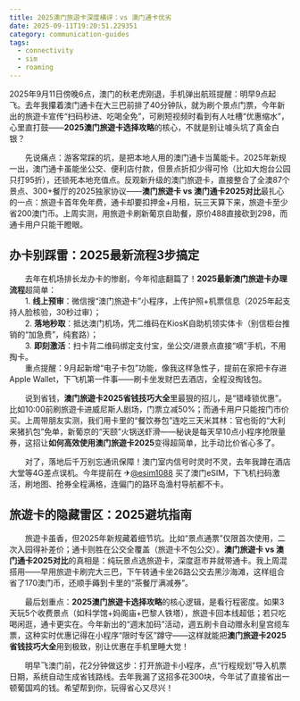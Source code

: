 ```yaml
---
title: 2025澳门旅遊卡深度横评：vs 澳门通卡优劣
date: 2025-09-11T19:20:51.229351
category: communication-guides
tags:
  - connectivity
  - sim
  - roaming
---
```


2025年9月11日傍晚6点，澳门的秋老虎刚退，手机弹出航班提醒：明早9点起飞。去年我攥着澳门通卡在大三巴前排了40分钟队，就为刷个景点门票，今年新出的旅遊卡宣传“扫码秒进、吃喝全免”，可刷短视频时看到有人吐槽“优惠缩水”，心里直打鼓——**2025澳门旅遊卡选择攻略**的核心，不就是别让噱头坑了真金白银？  

　　先说痛点：游客常踩的坑，是把本地人用的澳门通卡当萬能卡。2025年新规一出，澳门通卡虽能坐公交、便利店付款，但景点折扣少得可怜（比如大炮台公园只打95折），还锁死本地充值点。反观新升级的澳门旅遊卡，直接整合了全澳87个景点、300+餐厅的2025独家协议——**澳门旅遊卡 vs 澳门通卡2025对比**最扎心的一点：旅遊卡首年免年费，通卡却要扣押金+月租，玩三天算下来，旅遊卡至少省200澳门币。上周实测，用旅遊卡刷新葡京自助餐，原价488直接砍到298，而通卡用户只能干瞪眼。  

## 办卡别踩雷：2025最新流程3步搞定  
　　去年在机场排长龙办卡的惨剧，今年彻底翻篇了！**2025最新澳门旅遊卡办理流程**超简单：  
　　1. **线上预审**：微信搜“澳门旅遊卡”小程序，上传护照+机票信息（2025年起支持人脸核验，30秒过审）；  
　　2. **落地秒取**：抵达澳门机场，凭二维码在KiosK自助机领实体卡（别信柜台推销的“加急费”，纯套路）；  
　　3. **即刻激活**：扫卡背二维码绑定支付宝，坐公交/进景点直接“嘀”手机，不用掏卡。  
　　重点提醒：9月起新增“电子卡包”功能，像我这样急性子，提前在家把卡存进Apple Wallet，下飞机第一件事——刷卡坐发财巴去酒店，全程没掏钱包。  

　　说到省钱，**澳门旅遊卡2025省钱技巧大全**里最狠的招儿，是“错峰锁优惠”。比如10:00前刷旅遊卡进威尼斯人剧场，门票立减50%；而通卡用户只能按门市价买。上周带朋友实测，我们用卡里的“餐饮券包”连吃三天米其林：官也街的“大利来猪扒包”免单，新葡京的“天颐”火锅送虾滑——秘诀是每天早10点小程序抢限量券，这招让**如何高效使用澳门旅遊卡2025**变得超简单，比手动比价省心多了。  

　　对了，落地后千万别忘通讯保障！澳门室内信号时灵时不灵，去年我蹲在酒店大堂等4G差点误机。今年提前在 ✈[@esim1088](https://t.me/s/esim1088) 买了澳门eSIM，下飞机扫码激活，刷地图、抢券全程满格，连偏门的路环岛渔村导航都不卡。  

## 旅遊卡的隐藏雷区：2025避坑指南  
　　旅遊卡虽香，但2025年新规藏着细节坑。比如“景点通票”仅限首次使用，二次入园得补差价；通卡则胜在公交全覆盖（旅遊卡不包公交）。**澳门旅遊卡 vs 澳门通卡2025对比**的真相是：纯玩景点选旅遊卡，深度逛市井就带通卡。我上周混搭用——早用旅遊卡刷完大三巴，下午转通卡坐26路公交去黑沙海滩，这样组合省了170澳门币，还顺手薅到卡里的“茶餐厅满减券”。  

　　最后划重点：**2025澳门旅遊卡选择攻略**的核心逻辑，是看行程密度。如果3天玩5个收费景点（如科学馆+妈阁庙+巴黎人铁塔），旅遊卡回本线超低；若只吃喝闲逛，通卡更实在。今年新出的“週末加码”活动，週五刷卡自动赠永利皇宫缆车票，这种实时优惠记得在小程序“限时专区”蹲守——这样就能把**澳门旅遊卡2025省钱技巧大全**用到极致，别让优惠在手机里睡大觉！  

　　明早飞澳门前，花2分钟做这步：打开旅遊卡小程序，点“行程规划”导入机票日期，系统自动生成省钱路线。去年我漏了这招多花300块，今年试了直接省出一顿葡国鸡的钱。希望帮到你，玩得省心又尽兴！
